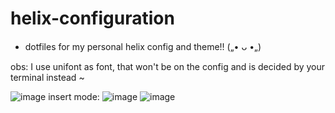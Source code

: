 # helix-configuration

- dotfiles for my personal helix config and theme!! („• ᴗ •„)

obs: I use unifont as font, that won't be on the config and is decided by your terminal instead ~

![image](https://github.com/user-attachments/assets/22d24b5f-d083-4cbb-96ed-2514687baaf7)
insert mode:
![image](https://github.com/user-attachments/assets/91156488-0ccb-4917-9662-eb67c89fd929)
![image](https://github.com/user-attachments/assets/183870eb-cabc-4a46-b20a-2198613684a7)
